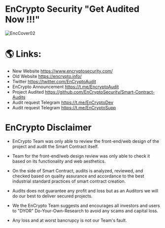 # EnCrypto Security "Get Audited Now !!!"

![EncCover02](https://user-images.githubusercontent.com/109133269/180644083-0b22667a-ad4d-4acf-9eb0-e44449d1af74.png)

# 🌎 Links:
- New Website https://www.encryptosecurity.com/
- Old Website https://encrypto.info/
- Twitter https://twitter.com/EnCryptoAudit
- EnCrypto Announcement https://t.me/EncryptoAudit
- Project Audited https://github.com/EnCryptoSecurity/Smart-Contract-Audits
- Audit request Telegram https://t.me/EnCryptoDev
- Audit request Telegram https://t.me/EnCryptoSupp

# EnCrypto Disclaimer

- EnCrypto Team was only able to review the front-end/web design of the project and audit the Smart Contract itself. 
- Team for the front-end/web design review was only able to check it based on its functionality and web aesthetics. 
- On the side of Smart Contract, audits is analyzed, reviewed, and checked based on quality assurance and accordance to the best industrial standard practices of smart contract creation.

- Audits does not guarantee any profit and loss but as an Auditors we will do our best to deliver secured projects.
- We the EnCrypto Team suggests and encourages all investors and users to "DYOR" Do-Your-Own-Research to avoid any scams and capital loss. 
- Any loss and at worst bancrupcy is not our Team's fault.

